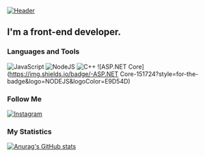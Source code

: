 [![Header](https://user-images.githubusercontent.com/60257066/113480769-bc4f7680-949e-11eb-850c-b0a11727a230.JPG)](https://fl-rodion.ru)

## I'm a front-end developer.

### Languages and Tools

![JavaScript](https://img.shields.io/badge/-JavaScript-151724?style=for-the-badge&logo=JavaScript&logoColor=E9D54D)
![NodeJS](https://img.shields.io/badge/-NodeJS-151724?style=for-the-badge&logo=NODEJS&logoColor=E9D54D)
![C++](https://img.shields.io/badge/-C++-151724?style=for-the-badge&logo=C%2b%2b&logoColor=6296CC)
![ASP.NET Core](https://img.shields.io/badge/-ASP.NET Core-151724?style=for-the-badge&logo=NODEJS&logoColor=E9D54D)

### Follow Me

[![Instagram](https://img.shields.io/badge/-Instagram-151724?style=for-the-badge&logo=instagram&logoColor=B4068E)](https://instagram.com/iamrodionn)


### My Statistics

[![Anurag's GitHub stats](https://github-readme-stats.vercel.app/api?username=FatB0YY&show_icons=true&theme=radical)](https://github.com/anuraghazra/github-readme-stats)

